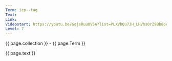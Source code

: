 ```yaml
---
Term: icp--tag
Text: 
Link: 
Videostart: https://youtu.be/GqjsRuu0V5A?list=PLXVbQu7JH_LHVhs0rZ9Bb8ocyKlPljkaG&t=49m13s
Level: 7
---
```


{{ page.collection }} - {{ page.Term }}

   {{ page.text }}

